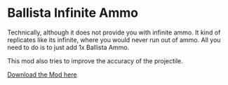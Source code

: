 # Ballista Infinite Ammo

Technically, although it does not provide you with infinite ammo. It kind of replicates like its infinite, where you would never run out of ammo. All you need to do is to just add 1x Ballista Ammo.

This mod also tries to improve the accuracy of the projectile.

[Download the Mod here](https://thunderstore.io/c/valheim/p/Disboard/Ballista_Infinite_Ammo/)